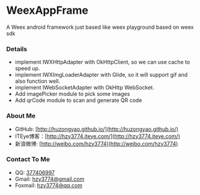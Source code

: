 # WeexAppFrame
A Weex android framework just based like weex playground based on weex sdk

### Details
* implement IWXHttpAdapter with OkHttpClient, so we can use cache to speed up.
* implement IWXImgLoaderAdapter with Glide, so it will support gif and also function well.
* implement IWebSocketAdapter with OkHttp WebSocket.
* Add imagePicker module to pick some images
* Add qrCode module to scan and generate QR code

### About Me
 * GitHub: [http://huzongyao.github.io/](http://huzongyao.github.io/)
 * ITEye博客：[http://hzy3774.iteye.com/](http://hzy3774.iteye.com/)
 * 新浪微博: [http://weibo.com/hzy3774](http://weibo.com/hzy3774)

### Contact To Me
 * QQ: [377406997](http://wpa.qq.com/msgrd?v=3&uin=377406997&site=qq&menu=yes)
 * Gmail: [hzy3774@gmail.com](mailto:hzy3774@gmail.com)
 * Foxmail: [hzy3774@qq.com](mailto:hzy3774@qq.com)